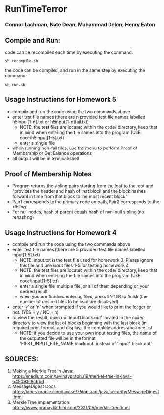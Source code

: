 # RunTimeTerror
### Connor Lachman, Nate Dean, Muhammad Delen, Henry Eaton
## Compile and Run:

code can be recompiled each time by executing the command:
```
sh recompile.sh
```

the code can be compiled, and run in the same step by executing the command:
```
sh run.sh
```

## Usage Instructions for Homework 5
- compile and run the code using the two commands above
- enter test file names (there are n provided test file names labelled h5input[1-n].txt or h5input[1-n]fail.txt)
    - NOTE: the test files are located within the code/ directory, keep that in mind when entering the file names into the program (USE: code/h5input[1-5].txt)
    - enter a single file
- when running non-fail files, use the menu to perform Proof of Membership or Get Balance operations
- all output will be in terminal/shell

## Proof of Membership Notes
- Program returns the sibling pairs starting from the leaf to the root and “provides the header and hash of that block and the block hashes forward in time from that block to the most recent block”
- Pair1 corresponds to the primary node on path, Pair2 corresponds to the sibling
- 	For null nodes, hash of parent equals hash of non-null sibling (no rehashing)

## Usage Instructions for Homework 4
- compile and run the code using the two commands above
- enter test file names (there are 5 provided test file names labelled input[1-5].txt)
    - NOTE: input.txt is the test file used for homework 3. Please ignore this file and use input files 1-5 for testing homework 4
    - NOTE: the test files are located within the code/ directory, keep that in mind when entering the file names into the program (USE: code/input[1-5].txt)
    - enter a single file, multiple file, or all of them depending on your desired result
    - when you are finished entering files, press ENTER to finish (the number of desired files to be read are displayed)
- enter 'y' or 'n' when prompted if you would like to print the ledger or not. (YES = y / NO = n)
- to view the result, open up 'input1.block.out' located in the code/ directory to view the list of blocks beginning with the last block (in required print format) and displays the complete address/balance list
    - NOTE: if you decide to use your own input testing files, the name of the outputted file will be in the format 'FIRST_INPUT_FILE_NAME.block.out' instead of 'input1.block.out'




## SOURCES:

1. Making a Merkle Tree in Java: https://medium.com/@vinayprabhu19/merkel-tree-in-java-b45093c8c6bd
2. MessageDigest Docs: https://docs.oracle.com/javase/7/docs/api/java/security/MessageDigest.html
3. Merkle Tree implementation: https://www.pranaybathini.com/2021/05/merkle-tree.html

